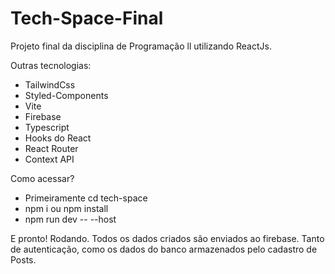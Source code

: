# Tech-Space-Final

Projeto final da disciplina de Programação ll utilizando ReactJs.

Outras tecnologias: 
- TailwindCss
- Styled-Components
- Vite
- Firebase
- Typescript
- Hooks do React
- React Router
- Context API

Como acessar?
- Primeiramente cd tech-space
- npm i ou npm install
- npm run dev -- --host
  
E pronto! Rodando. Todos os dados criados são enviados ao firebase. Tanto de autenticação, como os dados do banco armazenados pelo cadastro de Posts. 
